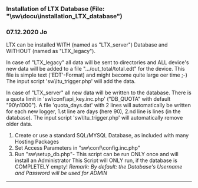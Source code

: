 ### Installation of LTX Database (File: "\sw\docu\installation_LTX_database") ###

### 07.12.2020 Jo ###

LTX can be installed WITH (named as "LTX_server") Database and WITHOUT (named as "LTX_legacy").

In case of "LTX_legacy" all data will be sent to directories and ALL device's new data will
be added to a file ".../out_total/total.edt" for the device. 
This file is simple text ('EDT'-Format) and might become quite large oer time ;-)
The input script 'sw\ltu_trigger.php' will add the data.

In case of "LTX_server" all new data will be written to the database. There is a quota limit in 
'sw\conf\api_key.inc.php' ("DB_QUOTA" with default "90\n1000"). A file 'quota_days.dat' with 2 lines
will automatically be written for each new logger, 1.st line are days (here 90), 2.nd line is lines (in the database).
The input script 'sw\ltu_trigger.php' will automatically remove older data.

 1. Create or use a standard SQL/MYSQL Database, as included with many Hosting Packages
 2. Set Access Parameters in "sw\conf\config.inc.php"
 3. Run "sw\setup_db.php"- This script can be run ONLY once and will install an Administrator
    This Script will ONLY run, if the database is COMPLETELY empty!
	_Remark: By default: the Database's Username and Password will be used for ADMIN_ 
	
***

